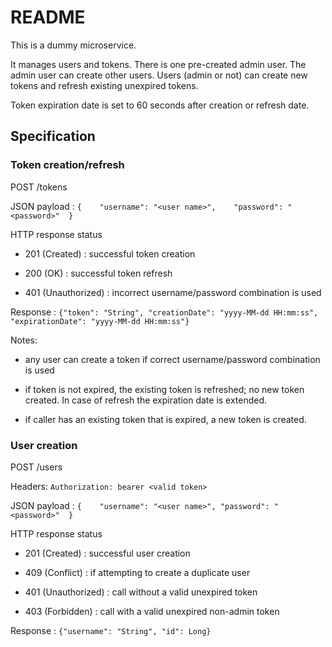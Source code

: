 # README #

This is a dummy microservice.

It manages users and tokens. There is one pre-created admin user. The admin user can create other users. 
Users (admin or not) can create new tokens and refresh existing unexpired tokens.

Token expiration date is set to 60 seconds after creation or refresh date.

## Specification ##

### Token creation/refresh ###

POST /tokens

JSON payload :  `{    "username": "<user name>",    "password": "<password>"  }`

HTTP response status

- 201 (Created) : successful token creation

- 200 (OK) : successful token refresh

- 401 (Unauthorized) : incorrect username/password combination is used

Response : `{"token": "String", "creationDate": "yyyy-MM-dd HH:mm:ss", "expirationDate": "yyyy-MM-dd HH:mm:ss"}`

Notes:

- any user can create a token if correct username/password combination is used

- if token is not expired, the existing token is refreshed; no new token created. In case of refresh the expiration date is extended.

- if caller has an existing token that is expired, a new token is created.


### User creation ###

POST /users

Headers: `Authorization: bearer <valid token>`

JSON payload :  `{    "username": "<user name>", "password": "<password>"  }`

HTTP response status

- 201 (Created) : successful user creation

- 409 (Conflict) : if attempting to create a duplicate user

- 401 (Unauthorized) : call without a valid unexpired token

- 403 (Forbidden) : call with a valid unexpired non-admin token


Response : `{"username": "String", "id": Long}`
